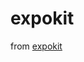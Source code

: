 # expokit
from [expokit](https://github.com/wavescholar/Packages/tree/master/MatrixExponential/expokit)
